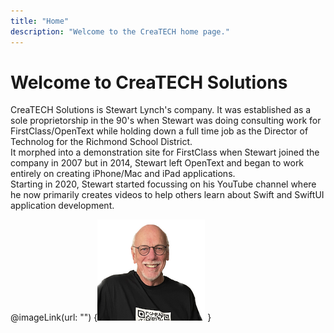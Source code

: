 ```yaml
---
title: "Home" 
description: "Welcome to the CreaTECH home page." 
---
```


# Welcome to CreaTECH Solutions

CreaTECH Solutions is Stewart Lynch's company.  It was established as a sole proprietorship in the 90's when Stewart was doing consulting work for FirstClass/OpenText while holding down a full time job as the Director of Technolog for the Richmond School District.<br/>It morphed into a demonstration site for FirstClass when Stewart joined the company in 2007 but in 2014, Stewart left OpenText and began to work entirely on creating iPhone/Mac and iPad applications.  <br/>Starting in 2020, Stewart started focussing on his YouTube channel where he now primarily creates videos to help others learn about Swift and SwiftUI application development.

@imageLink(url: "") {![Stewart](./assets/Stewart.png) } 
